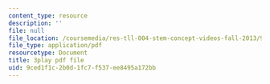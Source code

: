 ```yaml
---
content_type: resource
description: ''
file: null
file_location: /coursemedia/res-tll-004-stem-concept-videos-fall-2013/9ced1f1c2b0d1fc7f537ee8495a172bb_Of68ZXH35o0.pdf
file_type: application/pdf
resourcetype: Document
title: 3play pdf file
uid: 9ced1f1c-2b0d-1fc7-f537-ee8495a172bb
---
```

